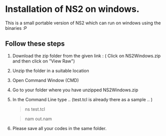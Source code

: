 # Installation of NS2 on windows.

This is a small portable version of NS2 which can run on windows using the binaries :P 

## Follow these steps

1. Download the zip folder from the given link : ( Click on NS2Windows.zip and then click on "View Raw")
2. Unzip the folder in a suitable location
3. Open Command Window (CMD)
4. Go to your folder where you have unzipped NS2Windows.zip
5. In the Command Line type .. (test.tcl is already there as a sample .. )

	> ns test.tcl

	> nam out.nam

6. Please save all your codes in the same folder.

